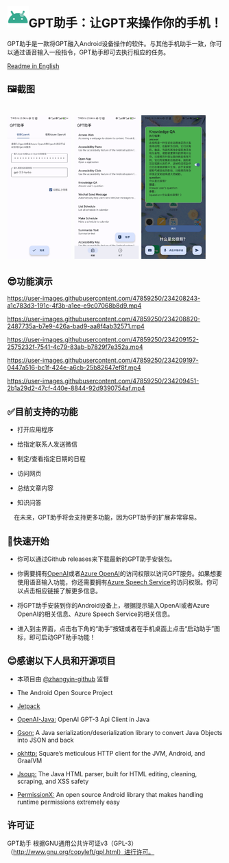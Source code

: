 # <img src="./raw/logo.png" title="" alt="" width="50">GPT助手：让GPT来操作你的手机！

GPT助手是一款将GPT融入Android设备操作的软件。与其他手机助手一致，你可以通过语音输入一段指令，GPT助手即可去执行相应的任务。

<a href="./README_en.md">Readme in English</a>

## 🖼️截图

# <img title="" src="./raw/screenshot1.jpg" alt="" width="150"> <img title="" src="./raw/screenshot2.jpg" alt="" width="150"> <img title="" src="./raw/screenshot3.jpg" alt="" width="150">

## 😎功能演示

https://user-images.githubusercontent.com/47859250/234208243-a1c783d3-191c-4f3b-a1ee-e9c07068b8d9.mp4

https://user-images.githubusercontent.com/47859250/234208820-2487735a-b7e9-426a-bad9-aa8f4ab32571.mp4

https://user-images.githubusercontent.com/47859250/234209152-2575232f-7541-4c79-83ab-b7829f7e352a.mp4

https://user-images.githubusercontent.com/47859250/234209197-0447a516-bc1f-424e-a6cb-25b82647ef8f.mp4

https://user-images.githubusercontent.com/47859250/234209451-2b1a29d2-47cf-440e-8844-92d9390754af.mp4

## ✅目前支持的功能

- 打开应用程序

- 给指定联系人发送微信

- 制定/查看指定日期的日程

- 访问网页

- 总结文章内容

- 知识问答

    在未来，GPT助手将会支持更多功能，因为GPT助手的扩展非常容易。

## 🎈快速开始

- 你可以通过Github releases来下载最新的GPT助手安装包。

- 你需要拥有[OpenAI](https://openai.com/)或者[Azure OpenAI](https://azure.microsoft.com/zh-cn/products/cognitive-services/openai-service/)的访问权限以访问GPT服务。如果想要使用语音输入功能，你还需要拥有[Azure Speech Service](https://speech.microsoft.com/)的访问权限。你可以点击相应链接了解更多信息。

- 将GPT助手安装到你的Android设备上，根据提示输入OpenAI或者Azure OpenAI的相关信息、Azure Speech Service的相关信息。

- 进入到主界面，点击右下角的“助手”按钮或者在手机桌面上点击“启动助手”图标，即可启动GPT助手功能！

## 😊感谢以下人员和开源项目

- 本项目由 [@zhangyin-github](https://github.com/zhangyin-github) 监督

- The Android Open Source Project

- [Jetpack](https://developer.android.google.com/jetpack)

- [OpenAI-Java:](https://github.com/TheoKanning/openai-java) OpenAI GPT-3 Api Client in Java

- [Gson:](https://github.com/google/gson) A Java serialization/deserialization library to convert Java Objects into JSON and back

- [okhttp:](https://github.com/square/okhttp) Square’s meticulous HTTP client for the JVM, Android, and GraalVM

- [Jsoup:](https://github.com/jhy/jsoup) The Java HTML parser, built for HTML editing, cleaning, scraping, and XSS safety

- [PermissionX:](https://github.com/guolindev/PermissionX) An open source Android library that makes handling runtime permissions extremely easy

## 许可证

GPT助手 根据GNU通用公共许可证v3（GPL-3）（http://www.gnu.org/copyleft/gpl.html）进行许可。